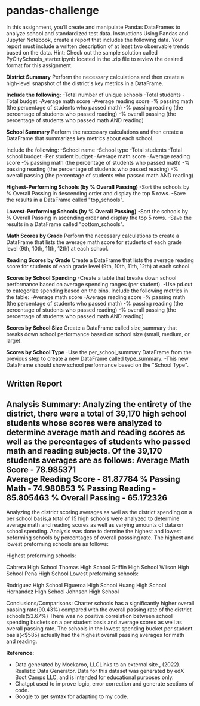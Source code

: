 # pandas-challenge

In this assignment, you’ll create and manipulate Pandas DataFrames to analyze school and standardized test data.
Instructions
Using Pandas and Jupyter Notebook, create a report that includes the following data. Your report must include a written description of at least two observable trends based on the data.
Hint: Check out the sample solution called PyCitySchools_starter.ipynb located in the .zip file to review the desired format for this assignment.

**District Summary**
Perform the necessary calculations and then create a high-level snapshot of the district's key metrics in a DataFrame.

**Include the following:**
-Total number of unique schools
-Total students
-Total budget
-Average math score
-Average reading score
-% passing math (the percentage of students who passed math)
-% passing reading (the percentage of students who passed reading)
-% overall passing (the percentage of students who passed math AND reading)

**School Summary**
Perform the necessary calculations and then create a DataFrame that summarizes key metrics about each school.

Include the following:
-School name
-School type
-Total students
-Total school budget
-Per student budget
-Average math score
-Average reading score
-% passing math (the percentage of students who passed math)
-% passing reading (the percentage of students who passed reading)
-% overall passing (the percentage of students who passed math AND reading)

**Highest-Performing Schools (by % Overall Passing)**
-Sort the schools by % Overall Passing in descending order and display the top 5 rows.
-Save the results in a DataFrame called "top_schools".

**Lowest-Performing Schools (by % Overall Passing)**
-Sort the schools by % Overall Passing in ascending order and display the top 5 rows.
-Save the results in a DataFrame called "bottom_schools".

**Math Scores by Grade**
Perform the necessary calculations to create a DataFrame that lists the average math score for students of each grade level (9th, 10th, 11th, 12th) at each school.

**Reading Scores by Grade**
Create a DataFrame that lists the average reading score for students of each grade level (9th, 10th, 11th, 12th) at each school.

**Scores by School Spending**
-Create a table that breaks down school performance based on average spending ranges (per student).
-Use pd.cut to categorize spending based on the bins.
Include the following metrics in the table:
-Average math score
-Average reading score
-% passing math (the percentage of students who passed math)
-% passing reading (the percentage of students who passed reading)
-% overall passing (the percentage of students who passed math AND reading)

**Scores by School Size**
Create a DataFrame called size_summary that breaks down school performance based on school size (small, medium, or large).

**Scores by School Type**
-Use the per_school_summary DataFrame from the previous step to create a new DataFrame called type_summary.
-This new DataFrame should show school performance based on the "School Type".

**Written Report**
----------------------------------
Analysis Summary:
Analyzing the entirety of the district, there were a total of 39,170 high school students whose scores were analyzed to determine average math and reading scores as well as the percentages of students who passed math and reading subjects. Of the 39,170 students averages are as follows:
Average Math Score - 78.985371	
Average Reading Score - 81.87784
% Passing Math	- 74.980853
% Passing Reading	- 85.805463
% Overall Passing - 65.172326
----------------------------------
Analyzing the district scoring averages as well as the district spending on a per school basis,a total of 15 high schools were analyzed to determine average math and reading scores as well as varying amounts of data on school spending. Analysis was done to dermine the highest and lowest peforming schools by percentages of overall passsing rate. The highest and lowest preforming schools are as follows:

Highest preforming schools:

Cabrera High School
Thomas High School
Griffin High School
Wilson High School
Pena High School
Lowest preforming schools:

Rodriguez High School
Figueroa High School
Huang High School
Hernandez High School
Johnson High School

Conclusions/Comparisons:
Charter schools has a significantly higher overall passing rate(90.43%) compared with the overall passing rate of the district schools(53.67%)
There was no positive correlation between school spending buckets on a per student basis and average scores as well as overall passing rate. The schools in the lowest spending bucket per student basis(<$585) actually had the highest overall passing averages for math and reading.

**Reference:**
- Data generated by Mockaroo, LLCLinks to an external site., (2022). Realistic Data Generator. Data for this dataset was generated by edX Boot Camps LLC, and is intended for educational purposes only.
- Chatgpt used to improve logic, error correction and generate sections of code.
- Google to get syntax for adapting to my code.
